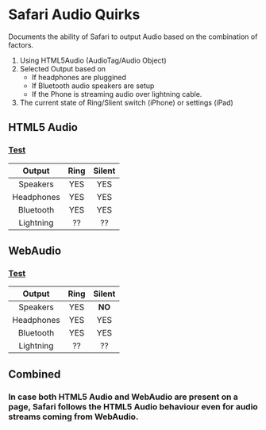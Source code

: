 # Safari Audio Quirks

Documents the ability of Safari to output Audio based on the combination of factors.

1. Using HTML5Audio (AudioTag/Audio Object)
2. Selected Output based on 
	- If headphones are pluggined
	- If Bluetooth audio speakers are setup
	- If the Phone is streaming audio over lightning cable.
3. The current state of Ring/Slient switch (iPhone) or settings (iPad)


## HTML5 Audio

### [Test](audio.html)

| Output		| Ring		| Silent 	|
|:-:			|:-:		|:-:		|
| Speakers	|  YES		|   YES	|
| Headphones	|  YES		|   YES	|
| Bluetooth	|  YES		|   YES	|
| Lightning	|   ??		|   ??		|


## WebAudio

### [Test](webaudio.html)

| Output		| Ring		| Silent 	|
|:-:			|:-:		|:-:		|
| Speakers	|  YES		| __NO__  |
| Headphones	|  YES		|   YES	|
| Bluetooth	|  YES		|   YES	|
| Lightning	|  ?? 		|   ??		|

## Combined

### In case both HTML5 Audio and WebAudio are present on a page, Safari follows the HTML5 Audio behaviour even for audio streams coming from WebAudio.